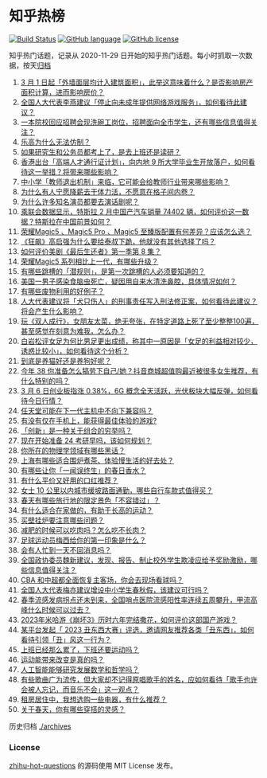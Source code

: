 # 知乎热榜
[![Build Status](https://github.com/ToWeLong/zhihu-hot-questions/workflows/CI/badge.svg)](https://github.com/ToWeLong/zhihu-hot-questions/actions)
[![GitHub language](https://img.shields.io/badge/language-golang-orange.svg)](https://golang.org/)
[![GitHub license](https://img.shields.io/github/license/ToWeLong/zhihu-hot-questions)](https://github.com/ToWeLong/zhihu-hot-questions/blob/main/LICENSE)

知乎热门话题，记录从 2020-11-29 日开始的知乎热门话题。每小时抓取一次数据，按天[归档](./archives)

<!-- BEGIN -->

1. [3 月 1 日起「外墙面层均计入建筑面积」，此举这意味着什么？是否影响房产面积计算，进而影响房价？](https://www.zhihu.com/question/587580594)
1. [全国人大代表李燕建议「停止向未成年提供网络游戏服务」，如何看待此建议？](https://www.zhihu.com/question/587681635)
1. [一本院校回应招聘会现洗碗工岗位，招聘面向全市学生，还有哪些信息值得关注？](https://www.zhihu.com/question/587821533)
1. [乐高为什么无法仿制？](https://www.zhihu.com/question/35558370)
1. [如果研究生和公务员都考上了，是去上班还是读研？](https://www.zhihu.com/question/587186525)
1. [香港出台「高端人才通行证计划」，向内地 9 所大学毕业生开放落户，如何看待这一举措？将带来哪些影响？](https://www.zhihu.com/question/587865322)
1. [中小学「教师退出机制」来临，它可能会给教师行业带来哪些影响？](https://www.zhihu.com/question/587883968)
1. [为什么有人宁愿降薪去干体力活，不愿意在格子间内卷？](https://www.zhihu.com/question/586742537)
1. [为什么许多知名演员都要去演话剧呢？](https://www.zhihu.com/question/306573807)
1. [乘联会数据显示，特斯拉 2 月中国产汽车销量 74402 辆，如何评价这一数据？特斯拉在中国前景如何？](https://www.zhihu.com/question/587344317)
1. [荣耀Magic5 、Magic5 Pro 、Magic5 至臻版配置有何差异？应该怎么选？](https://www.zhihu.com/question/587901049)
1. [《狂飙》高启强为什么要给泰叔下跪，他就没有其他选择了吗？](https://www.zhihu.com/question/587687686)
1. [如何评价美剧《最后生还者》第一季第 8 集？](https://www.zhihu.com/question/587820923)
1. [荣耀Magic5 系列相比上一代，有哪些升级？](https://www.zhihu.com/question/587917876)
1. [有哪些跳槽的「潜规则」，是第一次跳槽的人必须要知道的？](https://www.zhihu.com/question/586878180)
1. [美国一男子感染食脑虫死亡，疑因用自来水清洗鼻腔，具体情况如何？](https://www.zhihu.com/question/587483178)
1. [有哪些废物利用的好例子？](https://www.zhihu.com/question/20898274)
1. [人大代表建议将「犬只伤人」的刑事责任写入刑法修正案，如何看待此建议？将会产生什么影响？](https://www.zhihu.com/question/587862054)
1. [玩《双人成行》，女朋友太菜，绝无夸张，在特定道路上死了至少整整100遍，甚至感觉在刻意为难我，怎么办？](https://www.zhihu.com/question/452785716)
1. [白岩松评女足为何比男足更出成绩，称其中一原因是「女足的利益相对较少，诱惑比较小」，如何看待这个分析？](https://www.zhihu.com/question/587812387)
1. [到底是养猫好还是养狗好呢？](https://www.zhihu.com/question/587301434)
1. [今年 38 你准备怎么犒劳下自己/她？抖音商城超值购最近被很多女生推荐，有什么特别的吗？](https://www.zhihu.com/question/587497074)
1. [3 月 6 日创业板指涨 0.38%，6G 概念全天活跃，光伏板块大幅反弹，如何看待今日行情？](https://www.zhihu.com/question/587831648)
1. [任天堂可能在下一代主机中不向下兼容吗？](https://www.zhihu.com/question/587070439)
1. [有没有仅在手机上，能获得最佳体验的游戏?](https://www.zhihu.com/question/580821742)
1. [「创新」是一种关于组合的穷举吗？](https://www.zhihu.com/question/586900112)
1. [现在开始准备 24 考研早吗，该如何规划？](https://www.zhihu.com/question/543214975)
1. [你所在的物理学领域有哪些黑话？](https://www.zhihu.com/question/410499049)
1. [上海有哪些适合围炉煮茶、体验慢生活的好去处？](https://www.zhihu.com/question/583815504)
1. [有哪些让你「一闻误终生」的春日香水？](https://www.zhihu.com/question/584367641)
1. [有什么平价又好用的口红推荐？](https://www.zhihu.com/question/586827796)
1. [女士 10 公里以内城市缓坡路面通勤，哪些自行车款式值得买？](https://www.zhihu.com/question/586824553)
1. [春天有哪些旅行地的限定景色「不容错过」？](https://www.zhihu.com/question/585170154)
1. [有什么适合在家做的，有助于长高的运动？](https://www.zhihu.com/question/586816073)
1. [买壁挂炉要注意哪些问题？](https://www.zhihu.com/question/584471698)
1. [减肥的时候可以吃肉吗？怎么吃不长肉？](https://www.zhihu.com/question/586428698)
1. [足球运动员梅西给你的第一印象是什么？](https://www.zhihu.com/question/575748343)
1. [会有人忙到一天不回消息吗？](https://www.zhihu.com/question/587721983)
1. [全国政协委员魏新建议，发现、报告、制止校外学生欺凌应给予奖励激励，哪些信息值得关注？](https://www.zhihu.com/question/587882090)
1. [CBA 和中超都全面恢复主客场，你会去现场看球吗？](https://www.zhihu.com/question/587292907)
1. [全国人大代表梅亦建议增设中小学生春秋假，该建议可行吗？](https://www.zhihu.com/question/587877857)
1. [春季流感发病拐点还未到来，全国哨点医院流感阳性率连续五周攀升，甲流高峰什么时候可以过去？](https://www.zhihu.com/question/587821171)
1. [2023年米哈游《崩坏3》历时六年完结撒花，如何评价这部国产游戏？](https://www.zhihu.com/question/587428441)
1. [某平台发起「 2023 丑东西大赛」评选，邀请网友推荐各类「丑东西」，如何看待引领「丑」风这一行为？](https://www.zhihu.com/question/587126096)
1. [上班已经那么累了，下班还要运动吗？](https://www.zhihu.com/question/586300544)
1. [运动能带来改变是真的吗？](https://www.zhihu.com/question/586768071)
1. [人工智能能够研究发展数学和哲学吗？](https://www.zhihu.com/question/413552492)
1. [有些歌曲广为流传，但大家却不记得原唱歌手的姓名，应如何看待「歌手也许会被人忘记，而音乐不会」这一观点？](https://www.zhihu.com/question/587849087)
1. [租房居住中，我想选购一些电器，有什么推荐？](https://www.zhihu.com/question/584235480)
1. [关于春天，你有哪些穿搭的灵感？](https://www.zhihu.com/question/584367654)

<!-- END -->

历史归档 [./archives](./archives)


### License
[zhihu-hot-questions](https://github.com/towelong/zhihu-hot-questions) 的源码使用 MIT License 发布。
